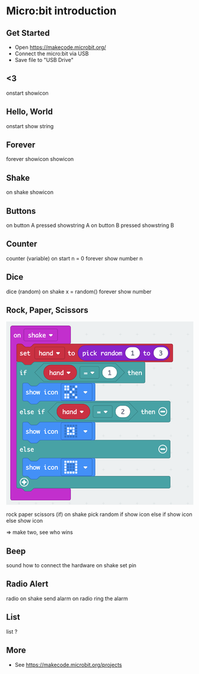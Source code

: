 # Micro:bit introduction

## Get Started
- Open https://makecode.microbit.org/
- Connect the micro:bit via USB
- Save file to "USB Drive"

## <3
onstart
	showicon

## Hello, World
onstart
	show string

## Forever
forever
	showicon
	showicon

## Shake
on shake
	showicon

## Buttons
on button A pressed
	showstring A
on button B pressed
	showstring B

## Counter
counter (variable)
	on start
		n = 0
	forever
		show number n

## Dice
dice (random)
	on shake
		x = random()
	forever
		show number

## Rock, Paper, Scissors

<img src="images/rock-paper-scissors.png"/>

rock paper scissors (if)
	on shake
		pick random
	if 
		show icon
	else if 
		show icon
	else
		show icon

=> make two, see who wins

## Beep
sound
	how to connect the hardware
	on shake
		set pin

## Radio Alert
radio
	on shake
		send alarm
	on radio
		ring the alarm

## List
list
	?
## More
- See https://makecode.microbit.org/projects
